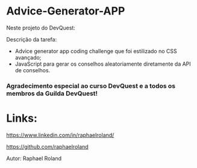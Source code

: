 # Advice-Generator-APP

Neste projeto do DevQuest:

Descrição da tarefa: 

* Advice generator app coding challenge que foi estilizado no CSS avançado; 
* JavaScript para gerar os conselhos aleatoriamente diretamente da API de conselhos.

### Agradecimento especial ao curso DevQuest e a todos os membros da Guilda DevQuest!

# Links:

https://www.linkedin.com/in/raphaelroland/

https://github.com/raphaelroland

Autor: Raphael Roland
